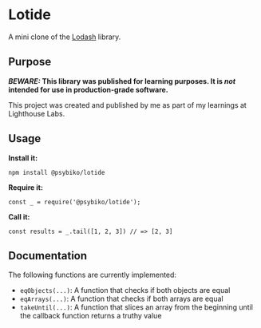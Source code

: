 # Lotide

A mini clone of the [Lodash](https://lodash.com) library.

## Purpose

**_BEWARE:_ This library was published for learning purposes. It is _not_ intended for use in production-grade software.**

This project was created and published by me as part of my learnings at Lighthouse Labs. 

## Usage

**Install it:**

`npm install @psybiko/lotide`

**Require it:**

`const _ = require('@psybiko/lotide');`

**Call it:**

`const results = _.tail([1, 2, 3]) // => [2, 3]`

## Documentation

The following functions are currently implemented:

* `eqObjects(...)`: A function that checks if both objects are equal
* `eqArrays(...)`: A function that checks if both arrays are equal
* `takeUntil(...)`: A function that slices an array from the beginning until the callback function returns a truthy value